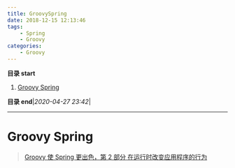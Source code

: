 ```yaml
---
title: GroovySpring
date: 2018-12-15 12:13:46
tags: 
    - Spring
    - Groovy
categories: 
    - Groovy
---
```


**目录 start**

1. [Groovy Spring](#groovy-spring)

**目录 end**|_2020-04-27 23:42_|
****************************************
# Groovy Spring 

> [Groovy 使 Spring 更出色，第 2 部分 在运行时改变应用程序的行为](https://www.ibm.com/developerworks/cn/java/j-groovierspring2.html)
